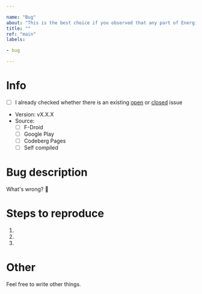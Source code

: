 ```yaml
---

name: "Bug"
about: "This is the best choice if you observed that any part of Energize does not work correctly."
title: ""
ref: "main"
labels:

- bug

---
```


# Info

- [ ] I already checked whether there is an existing [open](https://codeberg.org/epinez/Energize/issues?state=open) or [closed](https://codeberg.org/epinez/Energize/issues?state=closed) issue
- Version: vX.X.X
- Source:
    - [ ] F-Droid
    - [ ] Google Play
    - [ ] Codeberg Pages
    - [ ] Self compiled

# Bug description

What's wrong? 🙁

# Steps to reproduce

1. 
2. 
3. 

# Other

Feel free to write other things.